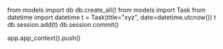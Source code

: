 from models import db
db.create_all()
from models import Task
from datetime import datetime
t = Task(title="xyz", date=datetime.utcnow())
t
db.session.add(t)
db.session.commit()


app.app_context().push()